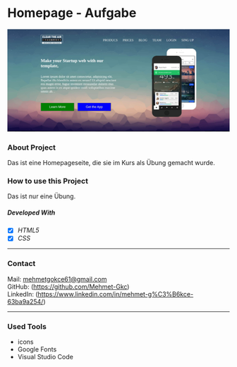 # Homepage - Aufgabe

![Homepage](bilder/Bildschirmfotoaktuell.jpg)

### About Project

Das ist eine Homepageseite, die sie im Kurs als Übung gemacht wurde.

### How to use this Project

Das ist nur eine Übung.

##### Developed With

- [x] _HTML5_
- [x] _CSS_

---

### Contact

Mail: <mehmetgokce61@gmail.com><br>
GitHub: (https://github.com/Mehmet-Gkc)<br>
LinkedIn: (https://www.linkedin.com/in/mehmet-g%C3%B6kce-63ba9a254/)

---

### Used Tools

- icons
- Google Fonts
- Visual Studio Code


